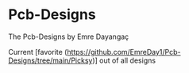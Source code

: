 # Pcb-Designs  
The Pcb-Designs by Emre Dayangaç  

Current [favorite (https://github.com/EmreDay1/Pcb-Designs/tree/main/Picksy)] out of all designs  
